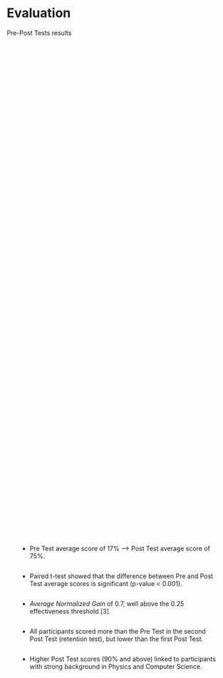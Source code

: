 # Evaluation

<p class='slide-subtitle'>Pre-Post Tests results</p>

<div class='section-wrapper'>
  <div class='grey-shadow rounded-md'>
    <ul class='flex-list none'>
      <li class='check mb2'>
        Pre Test average score of 17% --> Post Test average score of 75%.
      </li>
      <li class='check mb2'>
        Paired t-test showed that the difference between Pre and Post Test average scores is significant (p-value < 0.001).
      </li>
      <li class='check mb2'>
        <em>Average Normalized Gain</em> of 0.7, well above the 0.25 effectiveness threshold <Link to='20'>[3]</Link>.
      </li>
      <li class='check mb2'>
        All participants scored more than the Pre Test in the second Post Test (retention test), but lower than the first Post Test.
      </li>
      <li class='warn'>
        Higher Post Test scores (90% and above) linked to participants with strong background in Physics and Computer Science.
      </li>
    </ul>
  </div>
</div>

<style>
  .section-wrapper {
    display: flex;
    flex-direction: column;
    justify-content: center;
    align-items: center;
    height: 65%;
  }

  .section-wrapper div {
    max-width: max-content;
    padding: 2em;
  }

  li.mb2 {
    margin-bottom: 2em;
  }
</style>
